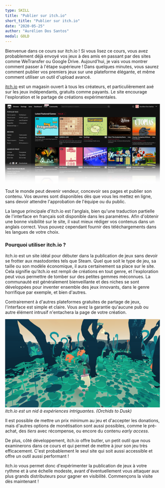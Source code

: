 ```yaml
---
type: SKILL
title: "Publier sur itch.io"
short_title: "Publier sur itch.io"
date: "2020-05-25"
author: "Aurélien Dos Santos"
medal: GOLD
---
```


Bienvenue dans ce cours sur itch.io ! Si vous lisez ce cours, vous avez probablement déjà envoyé vos jeux à des amis en passant par des sites comme WeTransfer ou Google Drive. Aujourd'hui, je vais vous montrer comment passer à l'étape supérieure ! Dans quelques minutes, vous saurez comment publier vos premiers jeux sur une plateforme élégante, et même comment utiliser un outil d'upload avancé.

[itch.io](https://itch.io/) est un magasin ouvert à tous les créateurs, et particulièrement axé sur les jeux indépendants, gratuits comme payants. Le site encourage l'exploration et le partage de créations expérimentales.

![Page d'accueil de itch.io](./itchio.png)

Tout le monde peut devenir vendeur, concevoir ses pages et publier son contenu. Vos œuvres sont disponibles dès que vous les mettez en ligne, sans devoir attendre l'approbation de l'équipe ou du public.

La langue principale d'itch.io est l'anglais, bien qu'une traduction partielle de l'interface en français soit disponible dans les paramètres. Afin d'obtenir une bonne visibilité sur le site, il vaut mieux rédiger vos contenus dans un anglais correct. Vous pouvez cependant fournir des téléchargements dans les langues de votre choix.

### Pourquoi utiliser itch.io ?

itch.io est un site idéal pour débuter dans la publication de jeux sans devoir se frotter aux mastodontes tels que Steam. Quel que soit le type de jeu, sa taille ou son modèle économique, il aura certainement sa place sur le site. Cela signifie qu'itch.io est rempli de créations en tout genre, et l'exploration peut vous permettre de tomber sur des petites gemmes méconnues. La communauté est généralement bienveillante et des niches se sont développées pour inventer ensemble des jeux innovants, dans le genre horrifique par exemple, et bien d'autres.

Contrairement à d'autres plateformes gratuites de partage de jeux, l'interface est simple et claire. Vous avez la garantie qu'aucune pub ou autre élément intrusif n'entachera la page de votre création.

![](./orchids-to-dusk.png)
*itch.io est un nid à expériences intriguantes. (Orchids to Dusk)*

Il est possible de mettre un prix minimum au jeu et d'accepter les donations, mais d'autres options de monétisation sont aussi possibles, comme le pré-achat, des *tiers* avec récompense, ou encore du contenu *early access*.

De plus, côté développement, itch.io offre butler, un petit outil que nous examinerons dans ce cours et qui permet de mettre à jour son jeu très efficacement. C'est probablement le seul site qui soit aussi accessible et offre un outil aussi performant !

itch.io vous permet donc d'expérimenter la publication de jeux à votre rythme et à une échelle modeste, avant d'éventuellement vous attaquer aux plus grands distributeurs pour gagner en visibilité. Commençons la visite dès maintenant !
